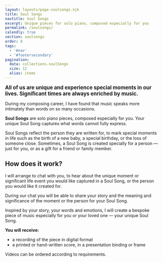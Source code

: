 ```yaml
---
layout: layouts/page-soulsongs.njk
title: Soul Songs
navtitle: Soul Songs
excerpt: Unique pieces for solo piano, composed especially for you
permalink: /soulsongs/
calendly: true
section: soulsongs
order: 8
tags:
  - '#nav'
  - '#footersecondary'
pagination:
  data: collections.soulSongs
  size: 12
  alias: items
---
```


<big>**All of us are unique and experience special moments in our lives. Significant times are always enriched by music.**</big>

During my composing career, I have found that music speaks more intimately than words on so many occasions.

**Soul Songs** are solo piano pieces, composed especially for you. Your unique Soul Song captures what words cannot fully express.

Soul Songs reflect the person they are written for, to mark special moments in life such as the birth of a new baby, a special birthday, or the loss of someone close. Sometimes, a Soul Song is created specially for a person — just for you, or as a gift for a friend or family member.

## How does it work?

I will arrange to chat with you, to hear about the unique moment or significant life event you would like captured in a Soul Song, or the person you would like it created for.

During our chat you will be able to share your story and the meaning and significance of the moment or the person for your Soul Song. 

Inspired by your story, your words and emotions, I will create a bespoke piece of music especially for you or your loved one — your unique Soul Song.

**You will receive:**

- a recording of the piece in digital format
- a printed or hand-written score, in a presentation binding or frame

Videos can be ordered according to requirements.
